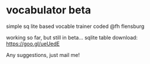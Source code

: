 # vocabulator beta
simple sq lite based vocable trainer
coded @fh flensburg

working so far, but still in beta...
sqlite table download: https://goo.gl/ueUedE

Any suggestions, just mail me!

